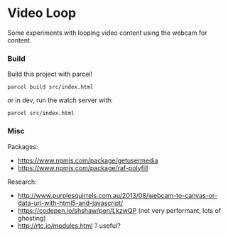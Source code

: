
Video Loop
==========

Some experiments with looping video content using the webcam for content.


### Build

Build this project with parcel!

```
parcel build src/index.html
```

or in dev, run the watch server with:

```
parcel src/index.html
```


### Misc

Packages:

*   https://www.npmjs.com/package/getusermedia
*   https://www.npmjs.com/package/raf-polyfill


Research:

*   http://www.purplesquirrels.com.au/2013/08/webcam-to-canvas-or-data-uri-with-html5-and-javascript/
*   https://codepen.io/shshaw/pen/LkzwQP (not very performant, lots of ghosting)
*   http://rtc.io/modules.html ? useful?
